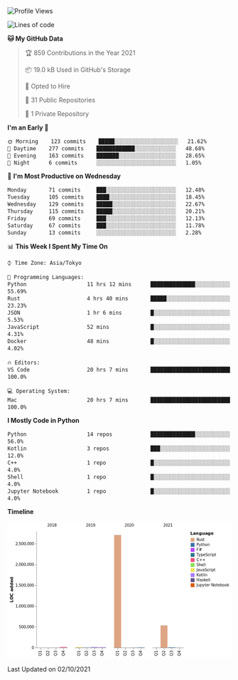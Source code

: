 <!--START_SECTION:waka-->
![Profile Views](http://img.shields.io/badge/Profile%20Views-2-blue)

![Lines of code](https://img.shields.io/badge/From%20Hello%20World%20I%27ve%20Written-3.3%20million%20lines%20of%20code-blue)

**🐱 My GitHub Data** 

> 🏆 859 Contributions in the Year 2021
 > 
> 📦 19.0 kB Used in GitHub's Storage 
 > 
> 💼 Opted to Hire
 > 
> 📜 31 Public Repositories 
 > 
> 🔑 1 Private Repository 
 > 
**I'm an Early 🐤** 

```text
🌞 Morning    123 commits    █████░░░░░░░░░░░░░░░░░░░░   21.62% 
🌆 Daytime    277 commits    ████████████░░░░░░░░░░░░░   48.68% 
🌃 Evening    163 commits    ███████░░░░░░░░░░░░░░░░░░   28.65% 
🌙 Night      6 commits      ░░░░░░░░░░░░░░░░░░░░░░░░░   1.05%

```
📅 **I'm Most Productive on Wednesday** 

```text
Monday       71 commits     ███░░░░░░░░░░░░░░░░░░░░░░   12.48% 
Tuesday      105 commits    ████░░░░░░░░░░░░░░░░░░░░░   18.45% 
Wednesday    129 commits    █████░░░░░░░░░░░░░░░░░░░░   22.67% 
Thursday     115 commits    █████░░░░░░░░░░░░░░░░░░░░   20.21% 
Friday       69 commits     ███░░░░░░░░░░░░░░░░░░░░░░   12.13% 
Saturday     67 commits     ███░░░░░░░░░░░░░░░░░░░░░░   11.78% 
Sunday       13 commits     ░░░░░░░░░░░░░░░░░░░░░░░░░   2.28%

```


📊 **This Week I Spent My Time On** 

```text
⌚︎ Time Zone: Asia/Tokyo

💬 Programming Languages: 
Python                   11 hrs 12 mins      ██████████████░░░░░░░░░░░   55.69% 
Rust                     4 hrs 40 mins       █████░░░░░░░░░░░░░░░░░░░░   23.23% 
JSON                     1 hr 6 mins         █░░░░░░░░░░░░░░░░░░░░░░░░   5.53% 
JavaScript               52 mins             █░░░░░░░░░░░░░░░░░░░░░░░░   4.31% 
Docker                   48 mins             █░░░░░░░░░░░░░░░░░░░░░░░░   4.02%

🔥 Editors: 
VS Code                  20 hrs 7 mins       █████████████████████████   100.0%

💻 Operating System: 
Mac                      20 hrs 7 mins       █████████████████████████   100.0%

```

**I Mostly Code in Python** 

```text
Python                   14 repos            ██████████████░░░░░░░░░░░   56.0% 
Kotlin                   3 repos             ███░░░░░░░░░░░░░░░░░░░░░░   12.0% 
C++                      1 repo              █░░░░░░░░░░░░░░░░░░░░░░░░   4.0% 
Shell                    1 repo              █░░░░░░░░░░░░░░░░░░░░░░░░   4.0% 
Jupyter Notebook         1 repo              █░░░░░░░░░░░░░░░░░░░░░░░░   4.0%

```


**Timeline**

![Chart not found](https://raw.githubusercontent.com/kitagawa-hr/kitagawa-hr/main/charts/bar_graph.png) 


 Last Updated on 02/10/2021
<!--END_SECTION:waka-->
